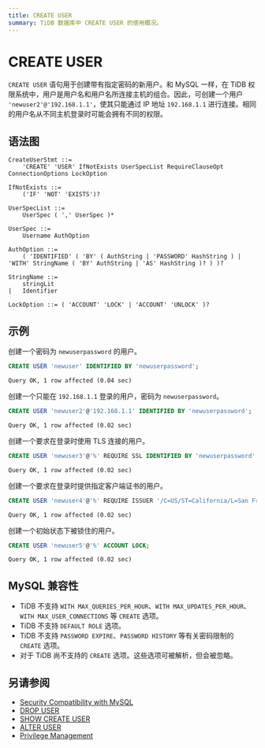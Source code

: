 ```yaml
---
title: CREATE USER
summary: TiDB 数据库中 CREATE USER 的使用概况。
---
```


# CREATE USER

`CREATE USER` 语句用于创建带有指定密码的新用户。和 MySQL 一样，在 TiDB 权限系统中，用户是用户名和用户名所连接主机的组合。因此，可创建一个用户 `'newuser2'@'192.168.1.1'`，使其只能通过 IP 地址 `192.168.1.1` 进行连接。相同的用户名从不同主机登录时可能会拥有不同的权限。

## 语法图

```ebnf+diagram
CreateUserStmt ::=
    'CREATE' 'USER' IfNotExists UserSpecList RequireClauseOpt ConnectionOptions LockOption

IfNotExists ::=
    ('IF' 'NOT' 'EXISTS')?

UserSpecList ::=
    UserSpec ( ',' UserSpec )*

UserSpec ::=
    Username AuthOption

AuthOption ::=
    ( 'IDENTIFIED' ( 'BY' ( AuthString | 'PASSWORD' HashString ) | 'WITH' StringName ( 'BY' AuthString | 'AS' HashString )? ) )?

StringName ::=
    stringLit
|   Identifier

LockOption ::= ( 'ACCOUNT' 'LOCK' | 'ACCOUNT' 'UNLOCK' )?
```

## 示例

创建一个密码为 `newuserpassword` 的用户。


```sql
CREATE USER 'newuser' IDENTIFIED BY 'newuserpassword';
```

```
Query OK, 1 row affected (0.04 sec)
```

创建一个只能在 `192.168.1.1` 登录的用户，密码为 `newuserpassword`。


```sql
CREATE USER 'newuser2'@'192.168.1.1' IDENTIFIED BY 'newuserpassword';
```

```
Query OK, 1 row affected (0.02 sec)
```

创建一个要求在登录时使用 TLS 连接的用户。


```sql
CREATE USER 'newuser3'@'%' REQUIRE SSL IDENTIFIED BY 'newuserpassword';
```

```
Query OK, 1 row affected (0.02 sec)
```

创建一个要求在登录时提供指定客户端证书的用户。


```sql
CREATE USER 'newuser4'@'%' REQUIRE ISSUER '/C=US/ST=California/L=San Francisco/O=PingCAP' IDENTIFIED BY 'newuserpassword';
```

```
Query OK, 1 row affected (0.02 sec)
```

创建一个初始状态下被锁住的用户。


```sql
CREATE USER 'newuser5'@'%' ACCOUNT LOCK;
```

```
Query OK, 1 row affected (0.02 sec)
```

## MySQL 兼容性

* TiDB 不支持 `WITH MAX_QUERIES_PER_HOUR`、`WITH MAX_UPDATES_PER_HOUR`、`WITH MAX_USER_CONNECTIONS` 等 `CREATE` 选项。
* TiDB 不支持 `DEFAULT ROLE` 选项。
* TiDB 不支持 `PASSWORD EXPIRE`、`PASSWORD HISTORY` 等有关密码限制的 `CREATE` 选项。
* 对于 TiDB 尚不支持的 `CREATE` 选项。这些选项可被解析，但会被忽略。

## 另请参阅

* [Security Compatibility with MySQL](/security-compatibility-with-mysql.md)
* [DROP USER](/sql-statements/sql-statement-drop-user.md)
* [SHOW CREATE USER](/sql-statements/sql-statement-show-create-user.md)
* [ALTER USER](/sql-statements/sql-statement-alter-user.md)
* [Privilege Management](/privilege-management.md)
